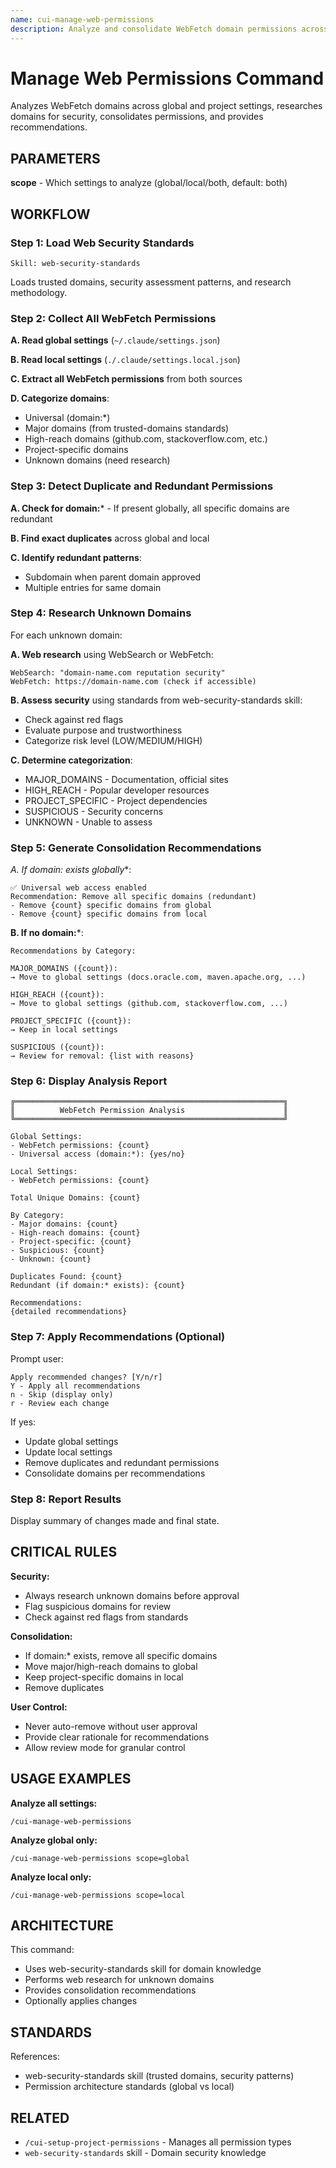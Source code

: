 ```yaml
---
name: cui-manage-web-permissions
description: Analyze and consolidate WebFetch domain permissions across projects with security research and validation
---
```


# Manage Web Permissions Command

Analyzes WebFetch domains across global and project settings, researches domains for security, consolidates permissions, and provides recommendations.

## PARAMETERS

**scope** - Which settings to analyze (global/local/both, default: both)

## WORKFLOW

### Step 1: Load Web Security Standards

```
Skill: web-security-standards
```

Loads trusted domains, security assessment patterns, and research methodology.

### Step 2: Collect All WebFetch Permissions

**A. Read global settings** (`~/.claude/settings.json`)

**B. Read local settings** (`./.claude/settings.local.json`)

**C. Extract all WebFetch permissions** from both sources

**D. Categorize domains**:
- Universal (domain:*)
- Major domains (from trusted-domains standards)
- High-reach domains (github.com, stackoverflow.com, etc.)
- Project-specific domains
- Unknown domains (need research)

### Step 3: Detect Duplicate and Redundant Permissions

**A. Check for domain:*** - If present globally, all specific domains are redundant

**B. Find exact duplicates** across global and local

**C. Identify redundant patterns**:
- Subdomain when parent domain approved
- Multiple entries for same domain

### Step 4: Research Unknown Domains

For each unknown domain:

**A. Web research** using WebSearch or WebFetch:
```
WebSearch: "domain-name.com reputation security"
WebFetch: https://domain-name.com (check if accessible)
```

**B. Assess security** using standards from web-security-standards skill:
- Check against red flags
- Evaluate purpose and trustworthiness
- Categorize risk level (LOW/MEDIUM/HIGH)

**C. Determine categorization**:
- MAJOR_DOMAINS - Documentation, official sites
- HIGH_REACH - Popular developer resources
- PROJECT_SPECIFIC - Project dependencies
- SUSPICIOUS - Security concerns
- UNKNOWN - Unable to assess

### Step 5: Generate Consolidation Recommendations

**A. If domain:* exists globally**:
```
✅ Universal web access enabled
Recommendation: Remove all specific domains (redundant)
- Remove {count} specific domains from global
- Remove {count} specific domains from local
```

**B. If no domain:***:
```
Recommendations by Category:

MAJOR_DOMAINS ({count}):
→ Move to global settings (docs.oracle.com, maven.apache.org, ...)

HIGH_REACH ({count}):
→ Move to global settings (github.com, stackoverflow.com, ...)

PROJECT_SPECIFIC ({count}):
→ Keep in local settings

SUSPICIOUS ({count}):
→ Review for removal: {list with reasons}
```

### Step 6: Display Analysis Report

```
╔════════════════════════════════════════════════════════════╗
║          WebFetch Permission Analysis                      ║
╚════════════════════════════════════════════════════════════╝

Global Settings:
- WebFetch permissions: {count}
- Universal access (domain:*): {yes/no}

Local Settings:
- WebFetch permissions: {count}

Total Unique Domains: {count}

By Category:
- Major domains: {count}
- High-reach domains: {count}
- Project-specific: {count}
- Suspicious: {count}
- Unknown: {count}

Duplicates Found: {count}
Redundant (if domain:* exists): {count}

Recommendations:
{detailed recommendations}
```

### Step 7: Apply Recommendations (Optional)

Prompt user:
```
Apply recommended changes? [Y/n/r]
Y - Apply all recommendations
n - Skip (display only)
r - Review each change
```

If yes:
- Update global settings
- Update local settings
- Remove duplicates and redundant permissions
- Consolidate domains per recommendations

### Step 8: Report Results

Display summary of changes made and final state.

## CRITICAL RULES

**Security:**
- Always research unknown domains before approval
- Flag suspicious domains for review
- Check against red flags from standards

**Consolidation:**
- If domain:* exists, remove all specific domains
- Move major/high-reach domains to global
- Keep project-specific domains in local
- Remove duplicates

**User Control:**
- Never auto-remove without user approval
- Provide clear rationale for recommendations
- Allow review mode for granular control

## USAGE EXAMPLES

**Analyze all settings:**
```
/cui-manage-web-permissions
```

**Analyze global only:**
```
/cui-manage-web-permissions scope=global
```

**Analyze local only:**
```
/cui-manage-web-permissions scope=local
```

## ARCHITECTURE

This command:
- Uses web-security-standards skill for domain knowledge
- Performs web research for unknown domains
- Provides consolidation recommendations
- Optionally applies changes

## STANDARDS

References:
- web-security-standards skill (trusted domains, security patterns)
- Permission architecture standards (global vs local)

## RELATED

- `/cui-setup-project-permissions` - Manages all permission types
- `web-security-standards` skill - Domain security knowledge
